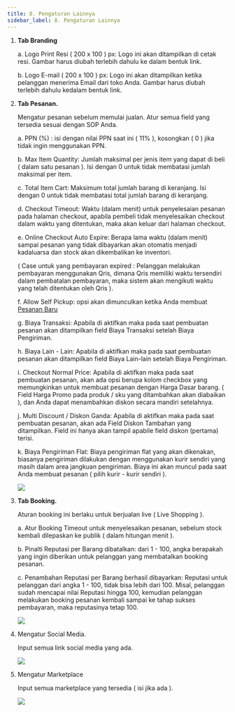 ```yaml
---
title: 8. Pengaturan Lainnya
sidebar_label: 8. Pengaturan Lainnya
---
```

1. **Tab B﻿randing** 

   a﻿. Logo Print Resi ( 200 x 100 ) px: Logo ini akan ditampilkan di cetak resi. Gambar harus diubah terlebih dahulu ke dalam bentuk link.

   b﻿. Logo E-mail ( 200 x 100 ) px: Logo ini akan ditampilkan ketika pelanggan menerima Email dari toko Anda. Gambar harus diubah terlebih dahulu kedalam bentuk link. 
2. ﻿**Tab Pesanan.**

   M﻿engatur pesanan sebelum memulai jualan. Atur semua field yang tersedia sesuai dengan SOP Anda.

   a﻿. PPN (%) : isi dengan nilai PPN saat ini ( 11% ), kosongkan ( 0 ) jika tidak ingin menggunakan PPN.

   b﻿.  Max Item Quantity: Jumlah maksimal per jenis item yang dapat di beli ( dalam satu pesanan ). Isi dengan 0 untuk tidak membatasi jumlah maksimal per item.

   c﻿. Total Item Cart: Maksimum total jumlah barang di keranjang. Isi dengan 0 untuk tidak membatasi total jumlah barang di keranjang.

   d﻿. Checkout Timeout: Waktu (dalam menit) untuk penyelesaian pesanan pada halaman checkout, apabila pembeli tidak menyelesaikan checkout dalam waktu yang ditentukan, maka akan keluar dari halaman checkout.

   e﻿. Online Checkout Auto Expire: Berapa lama waktu (dalam menit) sampai pesanan yang tidak dibayarkan akan otomatis menjadi kadaluarsa dan stock akan dikembalikan ke inventori.

   (﻿ Case untuk yang pembayaran expired : Pelanggan melakukan pembayaran menggunakan Qris, dimana Qris memiliki waktu tersendiri dalam pembatalan pembayaran, maka sistem akan mengikuti waktu yang telah ditentukan oleh Qris ).

   f﻿. Allow Self Pickup: opsi akan dimunculkan ketika Anda membuat [Pesanan Baru](https://onee.netlify.app/dashboard/daftar-pesanan-pesanan-baru)

   g﻿. Biaya Transaksi: Apabila di aktifkan maka pada saat pembuatan pesanan akan ditampilkan field Biaya Transaksi setelah Biaya Pengiriman. 

   h﻿. Biaya Lain - Lain: Apabila di aktifkan maka pada saat pembuatan pesanan akan ditampilkan field Biaya Lain-lain setelah Biaya Pengiriman.

   i﻿. Checkout Normal Price: Apabila di aktifkan maka pada saat pembuatan pesanan, akan ada opsi berupa kolom checkbox yang memungkinkan untuk membuat pesanan dengan Harga Dasar barang. ( Field Harga Promo pada produk / sku yang ditambahkan akan diabaikan ), dan Anda dapat menambahkan diskon secara mandiri setelahnya.

   j﻿. Multi Discount / Diskon Ganda: Apabila di aktifkan maka pada saat pembuatan pesanan, akan ada Field Diskon Tambahan yang ditampilkan. Field ini hanya akan tampil apabile field diskon (pertama) terisi.

   k﻿. Biaya Pengiriman Flat: Biaya pengiriman flat yang akan dikenakan, biasanya pengiriman dilakukan dengan menggunakan kurir sendiri yang masih dalam area jangkuan pengiriman. Biaya ini akan muncul pada saat Anda membuat pesanan ( pilih kurir - kurir sendiri ).

   ![](/img/8.-update_pengaturan-lainnya-tab-pesanan.png)
3. **Tab Booking.** 

   A﻿turan booking ini berlaku untuk berjualan live ( Live Shopping ).

   a. A﻿tur Booking Timeout untuk menyelesaikan pesanan, sebelum stock kembali dilepaskan ke publik ( dalam hitungan menit ).

   b. Pinalti Reputasi per Barang dibatalkan: dari 1 - 100, angka berapakah yang ingin diberikan untuk pelanggan yang membatalkan booking pesanan.

   c. Penambahan Reputasi per Barang berhasil dibayarkan: Reputasi untuk pelanggan dari angka 1 - 100, tidak bisa lebih dari 100. Misal, pelanggan sudah mencapai nilai Reputasi hingga 100, kemudian pelanggan melakukan booking pesanan kembali sampai ke tahap sukses pembayaran, maka reputasinya tetap 100.

   ![](/img/8.-pengaturan-lainnya-booking.png)
4. M﻿engatur Social Media. 

   I﻿nput semua link social media yang ada.

   ![](/img/8.-pengaturan-lainnya-social-media.png)
5. M﻿engatur Marketplace

   I﻿nput semua marketplace yang tersedia ( isi jika ada ).

   ![](/img/8.-pengaturan-lainnya-marketplace.png)